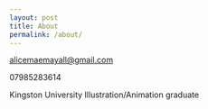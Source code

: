 ```yaml
---
layout: post
title: About
permalink: /about/
---
```



<a href="mailto:alicemaemayall@gmail.com">alicemaemayall@gmail.com</a>

07985283614

Kingston University Illustration/Animation graduate
